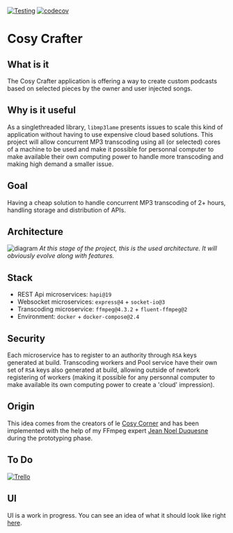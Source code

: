 [![Testing](https://github.com/lambertkevin/cosy-crafter/actions/workflows/testing.yml/badge.svg)](https://github.com/lambertkevin/cosy-crafter/actions/workflows/testing.yml) [![codecov](https://codecov.io/gh/lambertkevin/cosy-crafter/branch/develop/graph/badge.svg?token=X7K9WC1S9T)](https://codecov.io/gh/lambertkevin/cosy-crafter)

# Cosy Crafter

## What is it

The Cosy Crafter application is offering a way to create custom podcasts based on selected pieces by the owner and user injected songs.

## Why is it useful

As a singlethreaded library, `libmp3lame` presents issues to scale this kind of application without having to use expensive cloud based solutions. This project will allow concurrent MP3 transcoding using all (or selected) cores of a machine to be used and make it possible for personnal computer to make available their own computing power to handle more transcoding and making high demand a smaller issue.

## Goal

Having a cheap solution to handle concurrent MP3 transcoding of 2+ hours, handling storage and distribution of APIs.

## Architecture

![diagram](https://i.imgur.com/PBq0Q3g.png)
_At this stage of the project, this is the used architecture. It will obviously evolve along with features._

## Stack

- REST Api microservices: `hapi@19`
- Websocket microservices: `express@4` + `socket-io@3`
- Transcoding microservice: `ffmpeg@4.3.2` + `fluent-ffmpeg@2`
- Environment: `docker` + `docker-compose@2.4`

## Security

Each microservice has to register to an authority through `RSA` keys generated at build.
Transcoding workers and Pool service have their own set of `RSA` keys also generated at build, allowing outside of newtork registering of workers (making it possible for any personnal computer to make available its own computing power to create a 'cloud' impression).

## Origin

This idea comes from the creators of le [Cosy Corner](https://soundcloud.com/lecosycorner) and has been implemented with the help of my FFmpeg expert [Jean Noel Duquesne](https://github.com/JNoDuq) during the prototyping phase.

## To Do

[![Trello](https://img.shields.io/endpoint?style=for-the-badge&url=https%3A%2F%2Ftrello-cosy-crafter-x80lyv2bhqee.runkit.sh%2F)](https://trello.com/b/jxvlYk1I/cosy-crafter)

## UI

UI is a work in progress. You can see an idea of what it should look like right [here](https://i.imgur.com/S6YlIbr.png).
